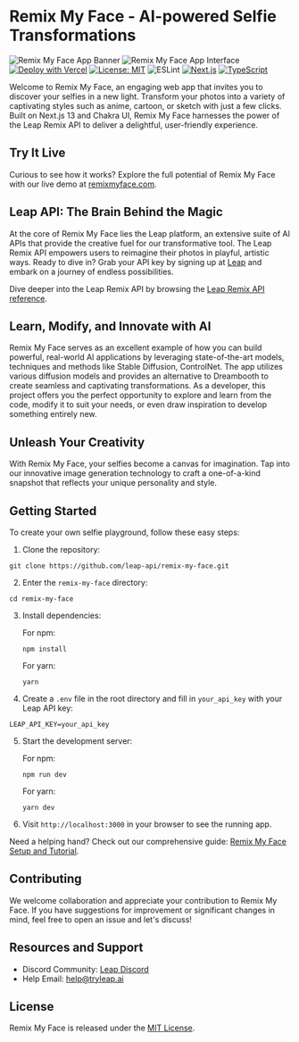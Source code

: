 # Remix My Face - AI-powered Selfie Transformations

![Remix My Face App Banner](https://www.remixmyface.com/opengraph-image.jpg)
![Remix My Face App Interface](https://www.remixmyface.com/demo-screenshot.jpg)
[![Deploy with Vercel](https://vercel.com/button)](https://vercel.com/import/project?template=https://github.com/leap-api/remix-my-face.git)
[![License: MIT](https://img.shields.io/badge/License-MIT-green.svg)](https://opensource.org/licenses/MIT)
![ESLint](https://img.shields.io/badge/code_style-ESLint-5ed9c7.svg)
[![Next.js](https://img.shields.io/badge/built_with-Next.js-0070f3)](https://nextjs.org/)
[![TypeScript](https://img.shields.io/badge/%3C%2F%3E-TypeScript-blue)](https://www.typescriptlang.org/)

Welcome to Remix My Face, an engaging web app that invites you to discover your selfies in a new light. Transform your photos into a variety of captivating styles such as anime, cartoon, or sketch with just a few clicks. Built on Next.js 13 and Chakra UI, Remix My Face harnesses the power of the Leap Remix API to deliver a delightful, user-friendly experience.

## Try It Live

Curious to see how it works? Explore the full potential of Remix My Face with our live demo at [remixmyface.com](https://remixmyface.com/).

## Leap API: The Brain Behind the Magic

At the core of Remix My Face lies the Leap platform, an extensive suite of AI APIs that provide the creative fuel for our transformative tool. The Leap Remix API empowers users to reimagine their photos in playful, artistic ways. Ready to dive in? Grab your API key by signing up at [Leap](https://tryleap.ai/) and embark on a journey of endless possibilities.

Dive deeper into the Leap Remix API by browsing the [Leap Remix API reference](https://docs.tryleap.ai/reference/controlcontroller_create).

## Learn, Modify, and Innovate with AI

Remix My Face serves as an excellent example of how you can build powerful, real-world AI applications by leveraging state-of-the-art models, techniques and methods like Stable Diffusion, ControlNet. The app utilizes various diffusion models and provides an alternative to Dreambooth to create seamless and captivating transformations. As a developer, this project offers you the perfect opportunity to explore and learn from the code, modify it to suit your needs, or even draw inspiration to develop something entirely new.

## Unleash Your Creativity

With Remix My Face, your selfies become a canvas for imagination. Tap into our innovative image generation technology to craft a one-of-a-kind snapshot that reflects your unique personality and style.

## Getting Started

To create your own selfie playground, follow these easy steps:

1. Clone the repository:

```
git clone https://github.com/leap-api/remix-my-face.git
```

2. Enter the `remix-my-face` directory:

```
cd remix-my-face
```

3. Install dependencies:

   For npm:

   ```
   npm install
   ```

   For yarn:

   ```
   yarn
   ```

4. Create a `.env` file in the root directory and fill in `your_api_key` with your Leap API key:

```
LEAP_API_KEY=your_api_key
```

5. Start the development server:

   For npm:

   ```
   npm run dev
   ```

   For yarn:

   ```
   yarn dev
   ```

6. Visit `http://localhost:3000` in your browser to see the running app.

Need a helping hand? Check out our comprehensive guide: [Remix My Face Setup and Tutorial](https://www.tryleap.ai/docs/remix-my-face-setup-and-guide).

## Contributing

We welcome collaboration and appreciate your contribution to Remix My Face. If you have suggestions for improvement or significant changes in mind, feel free to open an issue and let's discuss!

## Resources and Support

- Discord Community: [Leap Discord](https://discord.gg/NCAKTUayPK)
- Help Email: help@tryleap.ai

## License

Remix My Face is released under the [MIT License](https://choosealicense.com/licenses/mit/).
